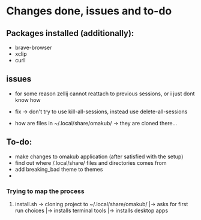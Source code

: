 # Changes done, issues and to-do
## Packages installed (additionally):
- brave-browser
- xclip
- curl

## issues
- for some reason zellij cannot reattach to previous sessions, or i just dont know how
+ fix -> don't try to use kill-all-sessions, instead use delete-all-sessions
- how are files in ~/.local/share/omakub/ -> they are cloned there...

## To-do:
- make changes to omakub application (after satisfied with the setup)
- find out where /.local/share/ files and directories comes from
- add breaking_bad theme to themes
-

### Trying to map the process
1. install.sh  -> cloning project to ~/.local/share/omakub/
              |-> asks for first run choices
              |-> installs terminal tools
              |-> installs desktop apps
